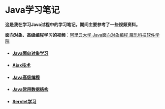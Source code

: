 # Java学习笔记

**这是我在学习Java过程中的学习笔记，期间主要参考了一些视频资料。**

**面向对象、高级编程学习的视频**：[阿里云大学 Java面向对象编程 魔乐科技软件学院](https://developer.aliyun.com/course/1011)

* #### [Java面向对象学习](Java面向对象学习.md)

* #### [Ajax技术](Ajax技术.md)

* #### [Java高级编程](Java高级编程.md)

* #### [Java常用数据结构](Java常用数据结构.md)

* #### [Servlet学习](Servlet学习.md)

